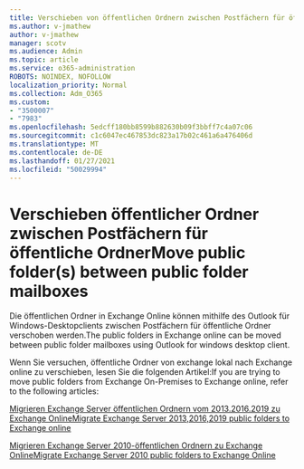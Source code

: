 ```yaml
---
title: Verschieben von öffentlichen Ordnern zwischen Postfächern für öffentliche Ordner
ms.author: v-jmathew
author: v-jmathew
manager: scotv
ms.audience: Admin
ms.topic: article
ms.service: o365-administration
ROBOTS: NOINDEX, NOFOLLOW
localization_priority: Normal
ms.collection: Adm_O365
ms.custom:
- "3500007"
- "7983"
ms.openlocfilehash: 5edcff180bb8599b882630b09f3bbff7c4a07c06
ms.sourcegitcommit: c1c6047ec467853dc823a17b02c461a6a476406d
ms.translationtype: MT
ms.contentlocale: de-DE
ms.lasthandoff: 01/27/2021
ms.locfileid: "50029994"
---
```

# <a name="move-public-folders-between-public-folder-mailboxes"></a><span data-ttu-id="5baa8-102">Verschieben öffentlicher Ordner zwischen Postfächern für öffentliche Ordner</span><span class="sxs-lookup"><span data-stu-id="5baa8-102">Move public folder(s) between public folder mailboxes</span></span>

<span data-ttu-id="5baa8-103">Die öffentlichen Ordner in Exchange Online können mithilfe des Outlook für Windows-Desktopclients zwischen Postfächern für öffentliche Ordner verschoben werden.</span><span class="sxs-lookup"><span data-stu-id="5baa8-103">The public folders in Exchange online can be moved between public folder mailboxes using Outlook for windows desktop client.</span></span>

<span data-ttu-id="5baa8-104">Wenn Sie versuchen, öffentliche Ordner von exchange lokal nach Exchange online zu verschieben, lesen Sie die folgenden Artikel:</span><span class="sxs-lookup"><span data-stu-id="5baa8-104">If you are trying to move public folders from Exchange On-Premises to Exchange online, refer to the following articles:</span></span>

[<span data-ttu-id="5baa8-105">Migrieren Exchange Server öffentlichen Ordnern vom 2013.2016.2019 zu Exchange Online</span><span class="sxs-lookup"><span data-stu-id="5baa8-105">Migrate Exchange Server 2013,2016,2019 public folders to Exchange online</span></span>](https://aka.ms/ModernPFToEXO)

[<span data-ttu-id="5baa8-106">Migrieren Exchange Server 2010-öffentlichen Ordnern zu Exchange Online</span><span class="sxs-lookup"><span data-stu-id="5baa8-106">Migrate Exchange Server 2010 public folders to Exchange Online</span></span>](https://aka.ms/LegacyPFToEXO)
